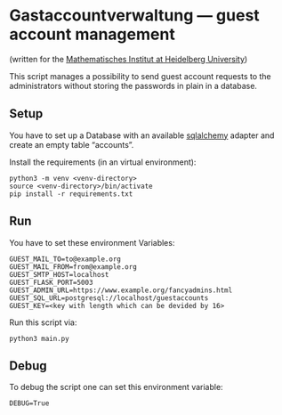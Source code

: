 # Gastaccountverwaltung — guest account management
(written for the [Mathematisches Institut at Heidelberg
University](https://www.mathi.uni-heidelberg.de))

This script manages a possibility to send guest account requests to the
administrators without storing the passwords in plain in a database.

## Setup
You have to set up a Database with an available
[sqlalchemy](https://www.sqlalchemy.org) adapter and create an empty table
“accounts”.

Install the requirements (in an virtual environment):

    python3 -m venv <venv-directory>
    source <venv-directory>/bin/activate
    pip install -r requirements.txt

## Run
You have to set these environment Variables:

    GUEST_MAIL_TO=to@example.org
    GUEST_MAIL_FROM=from@example.org
    GUEST_SMTP_HOST=localhost
    GUEST_FLASK_PORT=5003
    GUEST_ADMIN_URL=https://www.example.org/fancyadmins.html
    GUEST_SQL_URL=postgresql://localhost/guestaccounts
    GUEST_KEY=<key with length which can be devided by 16>

Run this script via:

    python3 main.py

## Debug
To debug the script one can set this environment variable:

    DEBUG=True
